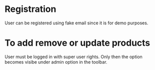 # Registration

User can be registered using fake email since it is for demo purposes.

# To add remove or update products

User must be logged in with super user rights. Only then the option becomes visibe under admin option in the toolbar.
